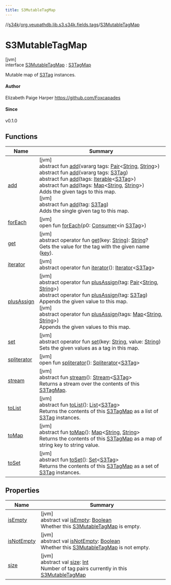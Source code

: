 ```yaml
---
title: S3MutableTagMap
---
```

//[s34k](../../../index.html)/[org.veupathdb.lib.s3.s34k.fields.tags](../index.html)/[S3MutableTagMap](index.html)



# S3MutableTagMap



[jvm]\
interface [S3MutableTagMap](index.html) : [S3TagMap](../-s3-tag-map/index.html)

Mutable map of [S3Tag](../../org.veupathdb.lib.s3.s34k/-s3-tag/index.html) instances.



#### Author



Elizabeth Paige Harper https://github.com/Foxcapades



#### Since



v0.1.0



## Functions


| Name | Summary |
|---|---|
| [add](add.html) | [jvm]<br>abstract fun [add](add.html)(vararg tags: [Pair](https://kotlinlang.org/api/latest/jvm/stdlib/kotlin/-pair/index.html)&lt;[String](https://kotlinlang.org/api/latest/jvm/stdlib/kotlin/-string/index.html), [String](https://kotlinlang.org/api/latest/jvm/stdlib/kotlin/-string/index.html)&gt;)<br>abstract fun [add](add.html)(vararg tags: [S3Tag](../../org.veupathdb.lib.s3.s34k/-s3-tag/index.html))<br>abstract fun [add](add.html)(tags: [Iterable](https://kotlinlang.org/api/latest/jvm/stdlib/kotlin.collections/-iterable/index.html)&lt;[S3Tag](../../org.veupathdb.lib.s3.s34k/-s3-tag/index.html)&gt;)<br>abstract fun [add](add.html)(tags: [Map](https://kotlinlang.org/api/latest/jvm/stdlib/kotlin.collections/-map/index.html)&lt;[String](https://kotlinlang.org/api/latest/jvm/stdlib/kotlin/-string/index.html), [String](https://kotlinlang.org/api/latest/jvm/stdlib/kotlin/-string/index.html)&gt;)<br>Adds the given tags to this map.<br>[jvm]<br>abstract fun [add](add.html)(tag: [S3Tag](../../org.veupathdb.lib.s3.s34k/-s3-tag/index.html))<br>Adds the single given tag to this map. |
| [forEach](../-s3-tag-map/index.html#1002228854%2FFunctions%2F863300109) | [jvm]<br>open fun [forEach](../-s3-tag-map/index.html#1002228854%2FFunctions%2F863300109)(p0: [Consumer](https://docs.oracle.com/javase/8/docs/api/java/util/function/Consumer.html)&lt;in [S3Tag](../../org.veupathdb.lib.s3.s34k/-s3-tag/index.html)&gt;) |
| [get](../-s3-tag-map/get.html) | [jvm]<br>abstract operator fun [get](../-s3-tag-map/get.html)(key: [String](https://kotlinlang.org/api/latest/jvm/stdlib/kotlin/-string/index.html)): [String](https://kotlinlang.org/api/latest/jvm/stdlib/kotlin/-string/index.html)?<br>Gets the value for the tag with the given name ([key](../-s3-tag-map/get.html)). |
| [iterator](../../org.veupathdb.lib.s3.s34k.response.object/-s3-object-list/index.html#-858216167%2FFunctions%2F863300109) | [jvm]<br>abstract operator fun [iterator](../../org.veupathdb.lib.s3.s34k.response.object/-s3-object-list/index.html#-858216167%2FFunctions%2F863300109)(): [Iterator](https://kotlinlang.org/api/latest/jvm/stdlib/kotlin.collections/-iterator/index.html)&lt;[S3Tag](../../org.veupathdb.lib.s3.s34k/-s3-tag/index.html)&gt; |
| [plusAssign](plus-assign.html) | [jvm]<br>abstract operator fun [plusAssign](plus-assign.html)(tag: [Pair](https://kotlinlang.org/api/latest/jvm/stdlib/kotlin/-pair/index.html)&lt;[String](https://kotlinlang.org/api/latest/jvm/stdlib/kotlin/-string/index.html), [String](https://kotlinlang.org/api/latest/jvm/stdlib/kotlin/-string/index.html)&gt;)<br>abstract operator fun [plusAssign](plus-assign.html)(tag: [S3Tag](../../org.veupathdb.lib.s3.s34k/-s3-tag/index.html))<br>Appends the given value to this map.<br>[jvm]<br>abstract operator fun [plusAssign](plus-assign.html)(tags: [Map](https://kotlinlang.org/api/latest/jvm/stdlib/kotlin.collections/-map/index.html)&lt;[String](https://kotlinlang.org/api/latest/jvm/stdlib/kotlin/-string/index.html), [String](https://kotlinlang.org/api/latest/jvm/stdlib/kotlin/-string/index.html)&gt;)<br>Appends the given values to this map. |
| [set](set.html) | [jvm]<br>abstract operator fun [set](set.html)(key: [String](https://kotlinlang.org/api/latest/jvm/stdlib/kotlin/-string/index.html), value: [String](https://kotlinlang.org/api/latest/jvm/stdlib/kotlin/-string/index.html))<br>Sets the given values as a tag in this map. |
| [spliterator](../../org.veupathdb.lib.s3.s34k.response.object/-s3-object-list/index.html#-1387152138%2FFunctions%2F863300109) | [jvm]<br>open fun [spliterator](../../org.veupathdb.lib.s3.s34k.response.object/-s3-object-list/index.html#-1387152138%2FFunctions%2F863300109)(): [Spliterator](https://docs.oracle.com/javase/8/docs/api/java/util/Spliterator.html)&lt;[S3Tag](../../org.veupathdb.lib.s3.s34k/-s3-tag/index.html)&gt; |
| [stream](../-s3-tag-map/stream.html) | [jvm]<br>abstract fun [stream](../-s3-tag-map/stream.html)(): [Stream](https://docs.oracle.com/javase/8/docs/api/java/util/stream/Stream.html)&lt;[S3Tag](../../org.veupathdb.lib.s3.s34k/-s3-tag/index.html)&gt;<br>Returns a stream over the contents of this [S3TagMap](../-s3-tag-map/index.html). |
| [toList](../-s3-tag-map/to-list.html) | [jvm]<br>abstract fun [toList](../-s3-tag-map/to-list.html)(): [List](https://kotlinlang.org/api/latest/jvm/stdlib/kotlin.collections/-list/index.html)&lt;[S3Tag](../../org.veupathdb.lib.s3.s34k/-s3-tag/index.html)&gt;<br>Returns the contents of this [S3TagMap](../-s3-tag-map/index.html) as a list of [S3Tag](../../org.veupathdb.lib.s3.s34k/-s3-tag/index.html) instances. |
| [toMap](../-s3-tag-map/to-map.html) | [jvm]<br>abstract fun [toMap](../-s3-tag-map/to-map.html)(): [Map](https://kotlinlang.org/api/latest/jvm/stdlib/kotlin.collections/-map/index.html)&lt;[String](https://kotlinlang.org/api/latest/jvm/stdlib/kotlin/-string/index.html), [String](https://kotlinlang.org/api/latest/jvm/stdlib/kotlin/-string/index.html)&gt;<br>Returns the contents of this [S3TagMap](../-s3-tag-map/index.html) as a map of string key to string value. |
| [toSet](../-s3-tag-map/to-set.html) | [jvm]<br>abstract fun [toSet](../-s3-tag-map/to-set.html)(): [Set](https://kotlinlang.org/api/latest/jvm/stdlib/kotlin.collections/-set/index.html)&lt;[S3Tag](../../org.veupathdb.lib.s3.s34k/-s3-tag/index.html)&gt;<br>Returns the contents of this [S3TagMap](../-s3-tag-map/index.html) as a set of [S3Tag](../../org.veupathdb.lib.s3.s34k/-s3-tag/index.html) instances. |


## Properties


| Name | Summary |
|---|---|
| [isEmpty](../-s3-tag-map/is-empty.html) | [jvm]<br>abstract val [isEmpty](../-s3-tag-map/is-empty.html): [Boolean](https://kotlinlang.org/api/latest/jvm/stdlib/kotlin/-boolean/index.html)<br>Whether this [S3MutableTagMap](index.html) is empty. |
| [isNotEmpty](../-s3-tag-map/is-not-empty.html) | [jvm]<br>abstract val [isNotEmpty](../-s3-tag-map/is-not-empty.html): [Boolean](https://kotlinlang.org/api/latest/jvm/stdlib/kotlin/-boolean/index.html)<br>Whether this [S3MutableTagMap](index.html) is not empty. |
| [size](../-s3-tag-map/size.html) | [jvm]<br>abstract val [size](../-s3-tag-map/size.html): [Int](https://kotlinlang.org/api/latest/jvm/stdlib/kotlin/-int/index.html)<br>Number of tag pairs currently in this [S3MutableTagMap](index.html) |

